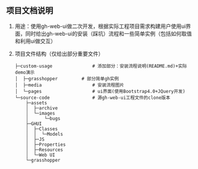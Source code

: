 ## 项目文档说明

1. 用途：使用gh-web-ui做二次开发，根据实际工程项目需求构建用户使用ui界面，同时给出gh-web-ui的安装（踩坑）流程和一些简单实例（包括如何取值和利用ui做交互）

2. 项目文件结构（仅给出部分重要文件）

   ```
   ├─custom-usage				# 添加部分：安装流程说明(README.md)+实际demo演示
   │  ├─grasshopper			# 部分简单gh实例
   │  ├─media					# 安装流程图片
   │  └─pages					# ui界面(使用Bootstrap4.0+JQuery开发)
   └─source-code				# 源gh-web-ui工程文件的clone版本
       ├─assets
       │  ├─archive
       │  └─images
       │      └─bugs
       ├─GHUI
       │  ├─Classes
       │  │  └─Models
       │  ├─JS
       │  ├─Properties
       │  ├─Resources
       │  └─Web UI
       └─grasshopper
   ```
   

